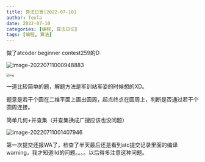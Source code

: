 ```yaml
---
title: 算法日寄[2022-07-10]
author: fexla
date: 2022-07-10
categories: [编程, 算法日记]
tags: [编程, 算法]
---
```

做了atcoder beginner contest259的D

![image-20220711000948883](https://s2.loli.net/2022/07/11/2KHvsQykzNRSoWA.png)

<img src="https://img.atcoder.jp/abc259/7b850385b9d67dc150435ffc7818bd94.png" alt="img" style="zoom:50%;" />

一道比较简单的题，解题方法是军训站军姿的时候想的XD。

题意是若干个圆在二维平面上画出圆周，起点终点在圆周上，判断是否通过若干个圆周连接。

简单几何+并查集（并查集换成广搜应该也没问题）

![image-20220711001407946](https://s2.loli.net/2022/07/11/7FqtLbkaDO3EyHB.png)

第一次提交还报WA了，检查了半天最后还是看到atc提交记录里面的编译warning，我才知道lld的问题。。。。以后得多注意这种问题。